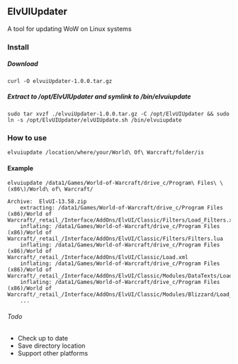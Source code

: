 ## ElvUIUpdater 
A tool for updating WoW on Linux systems

### Install
        
##### Download

    curl -O elvuiUpdater-1.0.0.tar.gz

##### Extract to /opt/ElvUIUpdater and symlink to /bin/elvuiupdate

    sudo tar xvzf ./elvuiUpdater-1.0.0.tar.gz -C /opt/ElvUIUpdater && sudo ln -s /opt/ElvUIUpdater/elvUIUpdate.sh /bin/elvuiupdate

### How to use

    elvuiupdate /location/where/your/World\ Of\ Warcraft/folder/is

#### Example

    elvuiupdate /data1/Games/World-of-Warcraft/drive_c/Program\ Files\ \(x86\)/World\ of\ Warcraft/

    Archive:  ElvUI-13.58.zip
        extracting: /data1/Games/World-of-Warcraft/drive_c/Program Files (x86)/World of Warcraft/_retail_/Interface/AddOns/ElvUI/Classic/Filters/Load_Filters.xml  
        inflating: /data1/Games/World-of-Warcraft/drive_c/Program Files (x86)/World of Warcraft/_retail_/Interface/AddOns/ElvUI/Classic/Filters/Filters.lua  
        inflating: /data1/Games/World-of-Warcraft/drive_c/Program Files (x86)/World of Warcraft/_retail_/Interface/AddOns/ElvUI/Classic/Load.xml  
        inflating: /data1/Games/World-of-Warcraft/drive_c/Program Files (x86)/World of Warcraft/_retail_/Interface/AddOns/ElvUI/Classic/Modules/DataTexts/Load_DataTexts.xml  
        inflating: /data1/Games/World-of-Warcraft/drive_c/Program Files (x86)/World of Warcraft/_retail_/Interface/AddOns/ElvUI/Classic/Modules/Blizzard/Load_Blizzard.xml...
        ...  


###### Todo
* Check up to date
* Save directory location
* Support other platforms